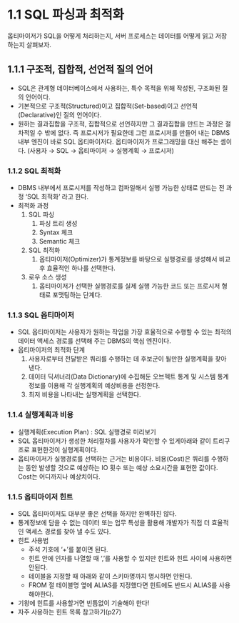 # 1.1 SQL 파싱과 최적화

옵티마이저가 SQL을 어떻게 처리하는지, 서버 프로세스는 데이터를 어떻게 읽고 저장하는지 살펴보자.

## 1.1.1 구조적, 집합적, 선언적 질의 언어

- SQL은 관계형 데이터베이스에서 사용하는, 특수 목적을 위해 작성된, 구조화된 질의 언어이다.
- 기본적으로 구조적(Structured)이고 집합적(Set-based)이고 선언적(Declarative)인 질의 언어이다.
- 원하는 결과집합을 구조적, 집합적으로 선언하지만 그 결과집합을 만드는 과정은 절차적일 수 밖에 없다. 즉 프로시저가 필요한데 그런 프로시저를 만들어 내는 DBMS 내부 엔진이 바로 SQL 옵티마이저다. 옵티마이저가 프로그래밍을 대신 해주는 셈이다.
(사용자 → SQL → 옵티마이저 → 실행계획 → 프로시저)

### 1.1.2 SQL 최적화

- DBMS 내부에서 프로시저를 작성하고 컴파일해서 실행 가능한 상태로 만드는 전 과정 ‘SQL 최적화’ 라고 한다.
- 최적화 과정
    1. SQL 파싱
        1. 파싱 트리 생성
        2. Syntax 체크
        3. Semantic 체크
    2. SQL 최적화
        1. 옵티마이저(Optimizer)가 통계정보를 바탕으로 실행경로를 생성해서 비교 후 효율적인 하나를 선택한다.
    3. 로우 소스 생성
        1. 옵티마이저가 선택한 실행경로를 실제 실행 가능한 코드 또는 프로시저 형태로 포맷팅하는 단계다.

### 1.1.3 SQL 옵티마이저

- SQL 옵티마이저는 사용자가 원하는 작업을 가장 효율적으로 수행할 수 있는 최적의 데이터 액세스 경로를 선택해 주는 DBMS의 핵심 엔진이다.
- 옵티마이저의 최적화 단계
    1. 사용자로부터 전달받은 쿼리를 수행하는 데 후보군이 될만한 실행계획을 찾아낸다.
    2. 데이터 딕셔너리(Data Dictionary)에 수집해둔 오브젝트 통계 및 시스템 통계정보를 이용해 각 실행계획의 예상비용을 선정한다.
    3. 최저 비용을 나타내는 실행계획을 선택한다.

### 1.1.4 실행계획과 비용

- 실행계획(Execution Plan) : SQL 실행경로 미리보기
- SQL 옵티마이저가 생성한 처리절차를 사용자가 확인할 수 있게아래와 같이 트리구조로 표현한것이 실행계획이다.
- 옵티마이저가 실행경로를 선택하는 근거는 비용이다. 비용(Cost)은 쿼리를 수행하는 동안 발생할 것으로 예상하는 IO 횟수 또는 예상 소요시간을 표현한 값이다. Cost는 어디까지나 예상치이다.

### 1.1.5 옵티마이저 힌트

- SQL 옵티마이저도 대부분 좋은 선택을 하지만 완벽하진 않다.
- 통계정보에 담을 수 없는 데이터 또는 업무 특성을 활용해 개발자가 직접 더 효율적인 액세스 경로를 찾아 낼 수도 있다.
- 힌트 사용법
    - 주석 기호에 ‘+’를 붙이면 된다.
    - 힌트 안에 인자를 나열할 때 ‘,’를 사용할 수 있지만 힌트와 힌트 사이에 사용하면 안된다.
    - 테이블을 지정할 때 아래와 같이 스키마명까지 명시하면 안된다.
    - FROM 절 테이블명 옆에 ALIAS를 지정했다면 힌트에도 반드시 ALIAS를 사용해야한다.
- 기왕에 힌트를 사용할거면 빈틈없이 기술해야 한다!
- 자주 사용하는 힌트 목록 참고하기(p27)